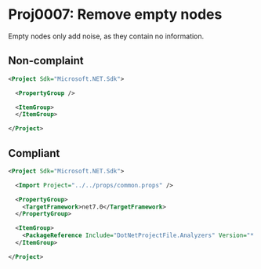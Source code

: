 # Proj0007: Remove empty nodes
Empty nodes only add noise, as they contain no information.

## Non-complaint
``` XML
<Project Sdk="Microsoft.NET.Sdk">

  <PropertyGroup />

  <ItemGroup>
  </ItemGroup>

</Project>
```

## Compliant
``` XML
<Project Sdk="Microsoft.NET.Sdk">

  <Import Project="../../props/common.props" />

  <PropertyGroup>
    <TargetFramework>net7.0</TargetFramework>
  </PropertyGroup>

  <ItemGroup>
    <PackageReference Include="DotNetProjectFile.Analyzers" Version="* PrivateAssets="all" IncludeAssets="runtime; build; native; contentfiles; analyzers; buildtransitive" />	
  </ItemGroup>

</Project>
```

